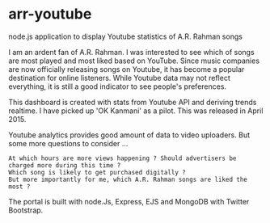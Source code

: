 # arr-youtube

node.js application to display Youtube statistics of A.R. Rahman songs


I am an ardent fan of A.R. Rahman. I was interested to see which of songs are most played and most liked based on YouTube.
Since music companies are now officially releasing songs on Youtube, it has become a popular destination for online listeners.
While Youtube data may not reflect everything, it is still a good indicator to see people's preferences.

This dashboard is created with stats from Youtube API and deriving trends realtime.
I have picked up 'OK Kanmani' as a pilot. This was released in April 2015.

Youtube analytics provides good amount of data to video uploaders. But some more questions to consider ...

    At which hours are more views happening ? Should advertisers be charged more during this time ?
    Which song is likely to get purchased digitally ?
    But more importantly for me, which A.R. Rahman songs are liked the most ?

The portal is built with node.Js, Express, EJS and MongoDB with Twitter Bootstrap.
